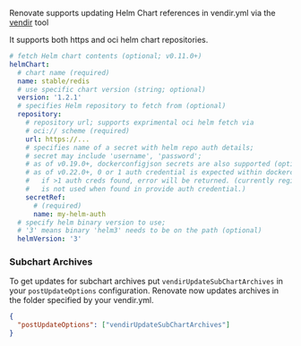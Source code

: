 
Renovate supports updating Helm Chart references in  vendir.yml via the [vendir](https://carvel.dev/vendir/) tool

It supports both https and oci helm chart repositories.

```yaml title="Example helmChart"
# fetch Helm chart contents (optional; v0.11.0+)
helmChart:
  # chart name (required)
  name: stable/redis
  # use specific chart version (string; optional)
  version: '1.2.1'
  # specifies Helm repository to fetch from (optional)
  repository:
    # repository url; supports exprimental oci helm fetch via
    # oci:// scheme (required)
    url: https://...
    # specifies name of a secret with helm repo auth details;
    # secret may include 'username', 'password';
    # as of v0.19.0+, dockerconfigjson secrets are also supported (optional)
    # as of v0.22.0+, 0 or 1 auth credential is expected within dockerconfigjson secret
    #   if >1 auth creds found, error will be returned. (currently registry hostname
    #   is not used when found in provide auth credential.)
    secretRef:
      # (required)
      name: my-helm-auth
  # specify helm binary version to use;
  # '3' means binary 'helm3' needs to be on the path (optional)
  helmVersion: '3'
```

### Subchart Archives

To get updates for subchart archives put `vendirUpdateSubChartArchives` in your `postUpdateOptions` configuration.
Renovate now updates archives in the folder specified by your vendir.yml.

```json
{
  "postUpdateOptions": ["vendirUpdateSubChartArchives"]
}
```
